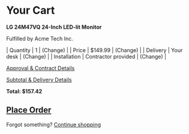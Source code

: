 # Your Cart

**LG 24M47VQ 24-Inch LED-lit Monitor**

Fulfilled by Acme Tech Inc.

| Quantity        | 1           | (Change)  |
| Price        | $149.99           | (Change)  |
| Delivery        | Your desk           | (Change)  |
| Installation        | Contractor provided           | (Change)  |

[Approval & Contract Details](#)

[Subtotal & Delivery Details](#)

**Total: $157.42**

## [Place Order](/cms-prototype/order-confirmation.html)

Forgot something? [Continue shopping](#)
